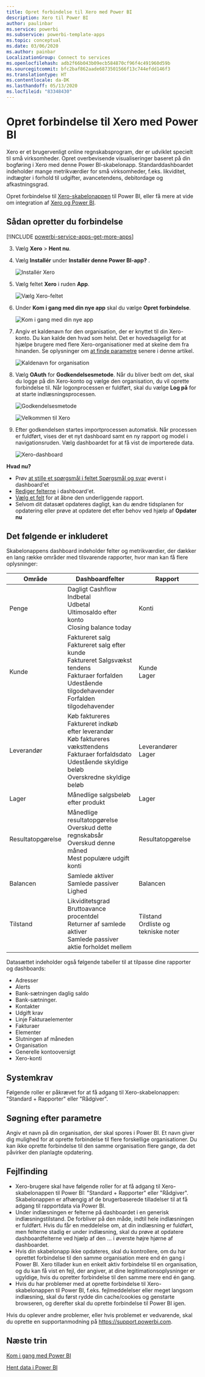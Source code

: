 ```yaml
---
title: Opret forbindelse til Xero med Power BI
description: Xero til Power BI
author: paulinbar
ms.service: powerbi
ms.subservice: powerbi-template-apps
ms.topic: conceptual
ms.date: 03/06/2020
ms.author: painbar
LocalizationGroup: Connect to services
ms.openlocfilehash: adb2f66b043b09ecb584870cf96f4c491960d59b
ms.sourcegitcommit: bfc2baf862aade6873501566f13c744efdd146f3
ms.translationtype: HT
ms.contentlocale: da-DK
ms.lasthandoff: 05/13/2020
ms.locfileid: "83348430"
---
```

# <a name="connect-to-xero-with-power-bi"></a>Opret forbindelse til Xero med Power BI
Xero er et brugervenligt online regnskabsprogram, der er udviklet specielt til små virksomheder. Opret overbevisende visualiseringer baseret på din bogføring i Xero med denne Power BI-skabelonapp. Standarddashboardet indeholder mange metrikværdier for små virksomheder, f.eks. likviditet, indtægter i forhold til udgifter, avancetendens, debitordage og afkastningsgrad.

Opret forbindelse til [Xero-skabelonappen](https://app.powerbi.com/getdata/services/xero) til Power BI, eller få mere at vide om integration af [Xero og Power BI](https://help.xero.com/Power-BI).

## <a name="how-to-connect"></a>Sådan opretter du forbindelse

[!INCLUDE [powerbi-service-apps-get-more-apps](../includes/powerbi-service-apps-get-more-apps.md)]

3. Vælg **Xero** \> **Hent nu**.
4. Vælg **Installér** under **Installér denne Power BI-app?** .

    ![Installér Xero](media/service-connect-to-xero/power-bi-install-xero.png)

4. Vælg feltet **Xero** i ruden **App**.

   ![Vælg Xero-feltet](media/service-connect-to-xero/power-bi-start-xero.png)

6. Under **Kom i gang med din nye app** skal du vælge **Opret forbindelse**.

    ![Kom i gang med din nye app](media/service-connect-to-zendesk/power-bi-new-app-connect-get-started.png)

4. Angiv et kaldenavn for den organisation, der er knyttet til din Xero-konto. Du kan kalde den hvad som helst. Det er hovedsageligt for at hjælpe brugere med flere Xero-organisationer med at skelne dem fra hinanden. Se oplysninger om [at finde parametre](#FindingParams) senere i denne artikel.

    ![Kaldenavn for organisation](media/service-connect-to-xero/params.png)

5. Vælg **OAuth** for **Godkendelsesmetode**. Når du bliver bedt om det, skal du logge på din Xero-konto og vælge den organisation, du vil oprette forbindelse til. Når logonprocessen er fuldført, skal du vælge **Log på** for at starte indlæsningsprocessen.
   
    ![Godkendelsesmetode](media/service-connect-to-xero/creds.png)
   
    ![Velkommen til Xero](media/service-connect-to-xero/creds2.png)
6. Efter godkendelsen startes importprocessen automatisk. Når processen er fuldført, vises der et nyt dashboard samt en ny rapport og model i navigationsruden. Vælg dashboardet for at få vist de importerede data.
   
     ![Xero-dashboard](media/service-connect-to-xero/power-bi-xero-dashboard.png)

**Hvad nu?**

* Prøv [at stille et spørgsmål i feltet Spørgsmål og svar](../consumer/end-user-q-and-a.md) øverst i dashboard'et
* [Rediger felterne](../create-reports/service-dashboard-edit-tile.md) i dashboard'et.
* [Vælg et felt](../consumer/end-user-tiles.md) for at åbne den underliggende rapport.
* Selvom dit datasæt opdateres dagligt, kan du ændre tidsplanen for opdatering eller prøve at opdatere det efter behov ved hjælp af **Opdater nu**

## <a name="whats-included"></a>Det følgende er inkluderet
Skabelonappens dashboard indeholder felter og metrikværdier, der dækker en lang række områder med tilsvarende rapporter, hvor man kan få flere oplysninger:  

| Område | Dashboardfelter | Rapport |
| --- | --- | --- |
| Penge |Dagligt Cashflow <br>Indbetal <br>Udbetal <br>Ultimosaldo efter konto <br>Closing balance today |Konti |
| Kunde |Faktureret salg <br>Faktureret salg efter kunde <br>Faktureret Salgsvækst tendens <br>Fakturaer forfalden <br>Udestående tilgodehavender <br>Forfalden tilgodehavender |Kunde <br>Lager |
| Leverandør |Køb faktureres <br>Faktureret indkøb efter leverandør <br>Køb faktureres væksttendens <br> Fakturaer forfaldsdato <br>Udestående skyldige beløb <br>Overskredne skyldige beløb |Leverandører <br>Lager |
| Lager |Månedlige salgsbeløb efter produkt |Lager |
| Resultatopgørelse |Månedlige resultatopgørelse <br>Overskud dette regnskabsår <br>Overskud denne måned <br>Mest populære udgift konti |Resultatopgørelse |
| Balancen |Samlede aktiver <br>Samlede passiver <br>Lighed |Balancen |
| Tilstand |Likviditetsgrad <br>Bruttoavance procentdel <br> Returner af samlede aktiver <br>Samlede passiver aktie forholdet mellem |Tilstand <br>Ordliste og tekniske noter |

Datasættet indeholder også følgende tabeller til at tilpasse dine rapporter og dashboards:  

* Adresser  
* Alerts  
* Bank-sætningen daglig saldo  
* Bank-sætninger.  
* Kontakter  
* Udgift krav  
* Linje Fakturaelementer  
* Fakturaer  
* Elementer  
* Slutningen af måneden  
* Organisation  
* Generelle kontooversigt  
* Xero-konti

## <a name="system-requirements"></a>Systemkrav
Følgende roller er påkrævet for at få adgang til Xero-skabelonappen: "Standard + Rapporter" eller "Rådgiver".

<a name="FindingParams"></a>

## <a name="finding-parameters"></a>Søgning efter parametre
Angiv et navn på din organisation, der skal spores i Power BI. Et navn giver dig mulighed for at oprette forbindelse til flere forskellige organisationer. Du kan ikke oprette forbindelse til den samme organisation flere gange, da det påvirker den planlagte opdatering.   

## <a name="troubleshooting"></a>Fejlfinding
* Xero-brugere skal have følgende roller for at få adgang til Xero-skabelonappen til Power BI: "Standard + Rapporter" eller "Rådgiver". Skabelonappen er afhængig af de brugerbaserede tilladelser til at få adgang til rapportdata via Power BI.
* Under indlæsningen er felterne på dashboardet i en generisk indlæsningstilstand. De forbliver på den måde, indtil hele indlæsningen er fuldført. Hvis du får en meddelelse om, at din indlæsning er fuldført, men felterne stadig er under indlæsning, skal du prøve at opdatere dashboardfelterne ved hjælp af den ... i øverste højre hjørne af dashboardet.
* Hvis din skabelonapp ikke opdateres, skal du kontrollere, om du har oprettet forbindelse til den samme organisation mere end én gang i Power BI. Xero tillader kun en enkelt aktiv forbindelse til en organisation, og du kan få vist en fejl, der angiver, at dine legitimationsoplysninger er ugyldige, hvis du opretter forbindelse til den samme mere end én gang.  
* Hvis du har problemer med at oprette forbindelse til Xero-skabelonappen til Power BI, f.eks. fejlmeddelelser eller meget langsom indlæsning, skal du først rydde din cache/cookies og genstarte browseren, og derefter skal du oprette forbindelse til Power BI igen.  

Hvis du oplever andre problemer, eller hvis problemet er vedvarende, skal du oprette en supportanmodning på https://support.powerbi.com.

## <a name="next-steps"></a>Næste trin
[Kom i gang med Power BI](../fundamentals/service-get-started.md)

[Hent data i Power BI](service-get-data.md)
